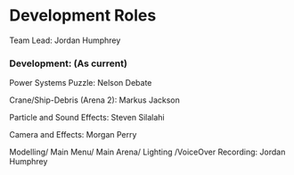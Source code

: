 # Development Roles

Team Lead: Jordan Humphrey

### Development: (As current)

Power Systems Puzzle: Nelson Debate

Crane/Ship-Debris (Arena 2): Markus Jackson

Particle and Sound Effects: Steven Silalahi

Camera and Effects: Morgan Perry

Modelling/ Main Menu/ Main Arena/ Lighting /VoiceOver Recording: Jordan Humphrey
